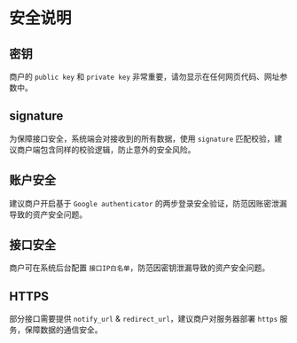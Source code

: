 # 安全说明

## 密钥
商户的 `public key` 和 `private key` 非常重要，请勿显示在任何网页代码、网址参数中。

## signature
为保障接口安全，系统端会对接收到的所有数据，使用 `signature` 匹配校验，建议商户端包含同样的校验逻辑，防止意外的安全风险。

## 账户安全
建议商户开启基于 `Google authenticator` 的两步登录安全验证，防范因账密泄漏导致的资产安全问题。

## 接口安全
商户可在系统后台配置 `接口IP白名单`，防范因密钥泄漏导致的资产安全问题。

## HTTPS
部分接口需要提供 `notify_url` & `redirect_url`，建议商户对服务器部署 `https` 服务，保障数据的通信安全。